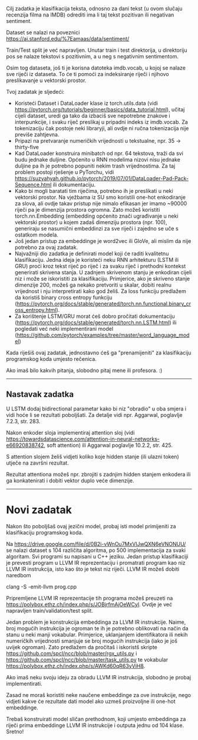 Cilj zadatka je klasifikacija teksta, odnosno za dani tekst (u ovom slučaju recenzija filma na IMDB) odrediti ima li taj tekst pozitivan ili negativan sentiment.

Dataset se nalazi na poveznici https://ai.stanford.edu/%7Eamaas/data/sentiment/

Train/Test split je već napravljen. Unutar train i test direktorija, u direktoriju pos se nalaze tekstovi s pozitivnim, a u neg s negativnim sentimentom.

Osim tog dataseta, još ti je korisna datoteka imdb.vocab, u kojoj se nalaze sve riječi iz dataseta. To će ti pomoći za indeksiranje riječi i njihovo preslikavanje u vektorski prostor.

Tvoj zadatak je sljedeći:
 - Koristeći Dataset i DataLoader klase iz torch.utils.data (vidi https://pytorch.org/tutorials/beginner/basics/data_tutorial.html), učitaj cijeli dataset, uredi ga tako da izbaciš sve nepotrebne znakove i interpunkcije, i svaku riječ preslikaj u pripadni indeks iz imdb.vocab. Za tokenizaciju čak postoje neki libraryji, ali ovdje ni ručna tokenizacija nije previše zahtjevna.
 - Pripazi na pretvaranje numeričkih vrijednosti u tekstualne, npr. 35 -> thirty-five
 - Kad DataLoader konstruira minibatch od npr. 64 tekstova, traži da svi budu jednake duljine. Općenito u RNN modelima nizovi nisu jednake duljine pa ih je potrebno popuniti nekim trash vrijednostima. Za taj problem postoji rješenje u PyTorchu, vidi https://suzyahyah.github.io/pytorch/2019/07/01/DataLoader-Pad-Pack-Sequence.html ili dokumentaciju.
 - Kako bi mogli baratati tim riječima, potrebno ih je preslikati u neki vektorski prostor. Na vježbama iz SU smo koristili one-hot enkodiranje za slova, ali ovdje takav pristup nije nimalo efikasan jer imamo ~90000 riječi pa je dimenzija prostora ogromna. Zato možeš koristiti torch.nn.Embedding (embedding općenito znači ugrađivanje u neki vektorski prostor) u kojem zadaš dimenziju prostora (npr. 100), generiraju se nasumični embeddinzi za sve riječi i zajedno se uče s ostatkom modela.
 - Još jedan pristup za embeddinge je word2vec ili GloVe, ali mislim da nije potrebno za ovaj zadatak.
 - Najvažniji dio zadatka je definirati model koji će raditi kvalitetnu klasifikaciju. Jedna ideja je koristeći neku RNN arhitekturu (LSTM ili GRU) proći kroz tekst riječ po riječ i za svaku riječ i prethodni kontekst generirati skrivena stanja. U zadnjem skrivenom stanju je enkodiran cijeli niz i može se iskoristiti za klasifikaciju. Primjerice, ako je skriveno stanje dimenzije 200, možeš ga nekako pretvoriti u skalar, dobiti realnu vrijednost i nju interpretirati kako god želiš. Za loss funkciju predlažem da koristiš binary cross entropy funkciju (https://pytorch.org/docs/stable/generated/torch.nn.functional.binary_cross_entropy.html).
 - Za korištenje LSTM/GRU morat ćeš dobro pročitati dokumentaciju (https://pytorch.org/docs/stable/generated/torch.nn.LSTM.html) ili pogledati već neki implementirani model (https://github.com/pytorch/examples/tree/master/word_language_model)

Kada riješiš ovaj zadatak, jednostavno ćeš ga "prenamijeniti" za klasifikaciju programskog koda umjesto rečenica.

Ako imaš bilo kakvih pitanja, slobodno pitaj mene ili profesora. :)

---
## Nastavak zadatka

U LSTM dodaj bidirectional parametar kako bi niz "obradio" u oba smjera i vidi hoće li se rezultati poboljšati.
Za detalje vidi npr. Aggarwal, poglavlje 7.2.3, str. 283.

Nakon enkoder sloja implementiraj attention sloj (vidi <https://towardsdatascience.com/attention-in-neural-networks-e66920838742>, soft attention) ili Aggarwal poglavlje 10.2.2, str. 425.

S attention slojem želiš vidjeti koliko koje hidden stanje (ili ulazni token) utječe na završni rezultat.

Rezultat attentiona možeš npr. zbrojiti s zadnjim hidden stanjem enkodera ili ga konkatenirati i dobiti vektor duplo veće dimenzije.

---
# Novi zadatak

Nakon što poboljšaš ovaj jezični model, probaj isti model primijeniti za klasifikaciju programskog koda.

Na <https://drive.google.com/file/d/0B2i-vWnOu7MxVlJwQXN6eVNONUU/> se nalazi dataset s 104 različita algoritma, po 500 implementacija za svaki algoritam. Svi programi su napisani u C++ jeziku. Jedan pristup klasifikaciji je prevesti program u LLVM IR reprezentaciju i promatrati program kao niz LLVM IR instrukcija, isto kao što je tekst niz riječi. LLVM IR možeš dobiti naredbom

   clang -S -emit-llvm prog.cpp

Pripremljene LLVM IR reprezentacije tih programa možeš preuzeti na <https://polybox.ethz.ch/index.php/s/JOBjrfmAjOeWCyl>. Ovdje je već napravljen train/validation/test split.

Jedan problem je konstrukcija embeddinga za LLVM IR instrukcije. Naime, broj mogućih instrukcija je ogroman te ih je potrebno oblikovati na način da stanu u neki manji vokabular. Primjerice, uklanjanjem identifikatora ili nekih numeričkih vrijednosti smanjuje se broj mogućih instrukcija (iako je još uvijek ogroman).
Zato predlažem da pročitaš i iskoristš skripte <https://github.com/spcl/ncc/blob/master/rgx_utils.py> i <https://github.com/spcl/ncc/blob/master/task_utils.py> te vokabular <https://polybox.ethz.ch/index.php/s/AWKd60qR63yViH8>.

Ako imaš neku svoju ideju za obradu LLVM IR instrukcija, slobodno je probaj implementirati.

Zasad ne moraš koristiti neke naučene embeddinge za ove instrukcije, nego vidjeti kakve će rezultate dati model ako uzmeš proizvoljne ili one-hot embeddinge.

Trebaš konstruirati model sličan prethodnom, koji umjesto embeddinga za riječi prima embeddinge LLVM IR instrukcije i outputa jednu od 104 klase. Sretno!